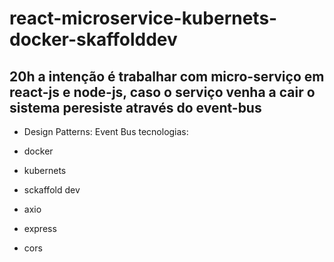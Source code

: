 # react-microservice-kubernets-docker-skaffolddev
## 20h a intenção é trabalhar com micro-serviço em react-js e node-js, caso o serviço venha a cair o sistema peresiste através do event-bus 
- Design Patterns: Event Bus
tecnologias:

- docker
- kubernets 
- sckaffold dev
- axio
- express
- cors
 
